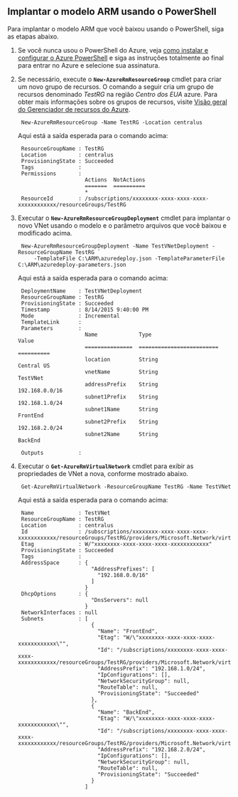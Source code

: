 ## <a name="deploy-the-arm-template-by-using-powershell"></a>Implantar o modelo ARM usando o PowerShell

Para implantar o modelo ARM que você baixou usando o PowerShell, siga as etapas abaixo.

1. Se você nunca usou o PowerShell do Azure, veja [como instalar e configurar o Azure PowerShell](../articles/powershell-install-configure.md) e siga as instruções totalmente ao final para entrar no Azure e selecione sua assinatura.

3. Se necessário, execute o **`New-AzureRmResourceGroup`** cmdlet para criar um novo grupo de recursos. O comando a seguir cria um grupo de recursos denominado *TestRG* na região *Centro dos EUA* azure. Para obter mais informações sobre os grupos de recursos, visite [Visão geral do Gerenciador de recursos do Azure](../articles/resource-group-overview.md).

        New-AzureRmResourceGroup -Name TestRG -Location centralus
        
    Aqui está a saída esperada para o comando acima:

        ResourceGroupName : TestRG
        Location          : centralus
        ProvisioningState : Succeeded
        Tags              :
        Permissions       :
                            Actions  NotActions
                            =======  ==========
                            *
        ResourceId        : /subscriptions/xxxxxxxx-xxxx-xxxx-xxxx-xxxxxxxxxxxx/resourceGroups/TestRG

4. Executar o **`New-AzureRmResourceGroupDeployment`** cmdlet para implantar o novo VNet usando o modelo e o parâmetro arquivos que você baixou e modificado acima.

        New-AzureRmResourceGroupDeployment -Name TestVNetDeployment -ResourceGroupName TestRG `
            -TemplateFile C:\ARM\azuredeploy.json -TemplateParameterFile C:\ARM\azuredeploy-parameters.json
            
    Aqui está a saída esperada para o comando acima:
        
        DeploymentName    : TestVNetDeployment
        ResourceGroupName : TestRG
        ProvisioningState : Succeeded
        Timestamp         : 8/14/2015 9:40:00 PM
        Mode              : Incremental
        TemplateLink      :
        Parameters        :
                            Name             Type                       Value
                            ===============  =========================  ==========
                            location         String                     Central US
                            vnetName         String                     TestVNet
                            addressPrefix    String                     192.168.0.0/16
                            subnet1Prefix    String                     192.168.1.0/24
                            subnet1Name      String                     FrontEnd
                            subnet2Prefix    String                     192.168.2.0/24
                            subnet2Name      String                     BackEnd
        
        Outputs           :

5. Executar o **`Get-AzureRmVirtualNetwork`** cmdlet para exibir as propriedades de VNet a nova, conforme mostrado abaixo.


        Get-AzureRmVirtualNetwork -ResourceGroupName TestRG -Name TestVNet
        
    Aqui está a saída esperada para o comando acima:
        
        Name              : TestVNet
        ResourceGroupName : TestRG
        Location          : centralus
        Id                : /subscriptions/xxxxxxxx-xxxx-xxxx-xxxx-xxxxxxxxxxxx/resourceGroups/TestRG/providers/Microsoft.Network/virtualNetworks/TestVNet
        Etag              : W/"xxxxxxxx-xxxx-xxxx-xxxx-xxxxxxxxxxxx"
        ProvisioningState : Succeeded
        Tags              :
        AddressSpace      : {
                              "AddressPrefixes": [
                                "192.168.0.0/16"
                              ]
                            }
        DhcpOptions       : {
                              "DnsServers": null
                            }
        NetworkInterfaces : null
        Subnets           : [
                              {
                                "Name": "FrontEnd",
                                "Etag": "W/\"xxxxxxxx-xxxx-xxxx-xxxx-xxxxxxxxxxxx\"",
                                "Id": "/subscriptions/xxxxxxxx-xxxx-xxxx-xxxx-xxxxxxxxxxxx/resourceGroups/TestRG/providers/Microsoft.Network/virtualNetworks/TestVNet/subnets/FrontEnd",
                                "AddressPrefix": "192.168.1.0/24",
                                "IpConfigurations": [],
                                "NetworkSecurityGroup": null,
                                "RouteTable": null,
                                "ProvisioningState": "Succeeded"
                              },
                              {
                                "Name": "BackEnd",
                                "Etag": "W/\"xxxxxxxx-xxxx-xxxx-xxxx-xxxxxxxxxxxx\"",
                                "Id": "/subscriptions/xxxxxxxx-xxxx-xxxx-xxxx-xxxxxxxxxxxx/resourceGroups/TestRG/providers/Microsoft.Network/virtualNetworks/TestVNet/subnets/BackEnd",
                                "AddressPrefix": "192.168.2.0/24",
                                "IpConfigurations": [],
                                "NetworkSecurityGroup": null,
                                "RouteTable": null,
                                "ProvisioningState": "Succeeded"
                              }
                            ]